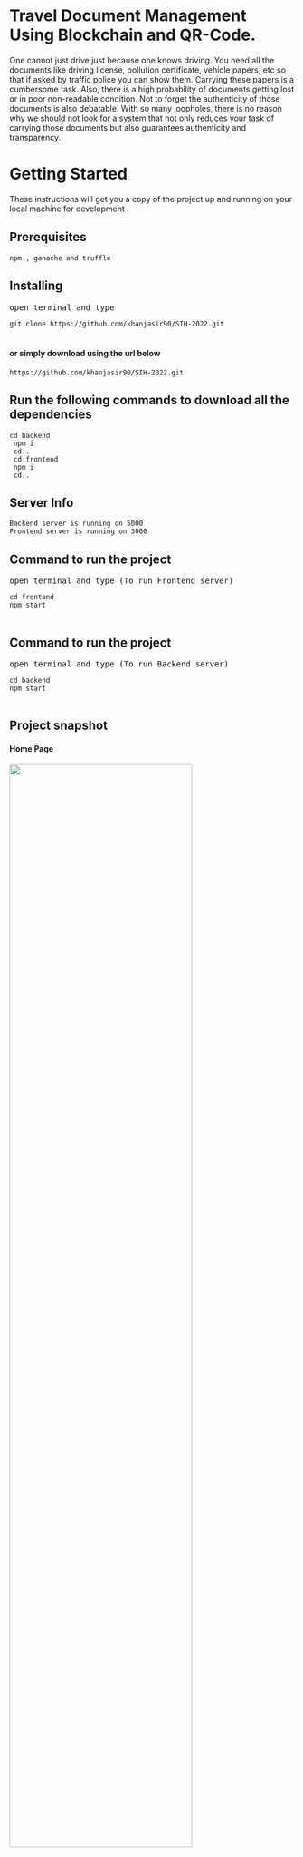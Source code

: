 # Travel Document Management Using Blockchain and QR-Code.

One cannot just drive just because one knows driving. You need all the documents like driving license, pollution certificate, vehicle papers, etc so that if asked by traffic police you can show them. Carrying these papers is a cumbersome task. Also, there is a high probability of documents getting lost or in poor non-readable condition. Not to forget the authenticity of those documents is also debatable. With so many loopholes, there is no reason why we should not look for a system that not only reduces your task of carrying those documents but also guarantees authenticity and transparency.

<h1>Getting Started</h1>
<p>These instructions will get you a copy of the project up and running on your local machine for development .</p>

<h2>Prerequisites</h2>
<code>npm , ganache and truffle </code>

<h2>Installing</h2>
<pre>open terminal and type</pre>
<code>git clone https://github.com/khanjasir90/SIH-2022.git</code><br><br>

<h4>or simply download using the url below</h4>
<code>https://github.com/khanjasir90/SIH-2022.git</code><br>

<h2>Run the following commands to download all the dependencies</h2>
<code>cd backend </code><br>
<code> npm i </code><br>
<code> cd.. </code><br>
<code> cd frontend </code><br>
<code> npm i </code><br>
<code> cd.. </code><br>

<h2>Server Info</h2>
<code>Backend server is running on 5000</code><br>
<code>Frontend server is running on 3000</code><br>

<h2>Command to run the project</h2>
<pre>open terminal and type (To run Frontend server)</pre>
<code>cd frontend </code><br>
<code>npm start</code><br><br>

<h2>Command to run the project</h2>
<pre>open terminal and type (To run Backend server)</pre>
<code>cd backend </code><br> 
<code>npm start</code><br><br>


<h2>Project snapshot</h2>

<h4>Home Page</h4>
<div>
<img src="https://github.com/khanjasir90/SIH-2022/blob/master/screenshot/home.JPG" width = 80% height= 70%><br>
</div><br>

<h4>Register</h4>
<div>
<img src="https://github.com/khanjasir90/SIH-2022/blob/master/screenshot/register.JPG" width = 80% height= 70%><br>
</div><br>

<h4>Login</h4>
<div>
<img src="https://github.com/khanjasir90/SIH-2022/blob/master/screenshot/login.JPG" width = 80% height= 70%><br>
</div><br>

<h4>Dashboard Page</h4>
<div>
<img src="https://github.com/khanjasir90/SIH-2022/blob/master/screenshot/dashboard.JPG" width = 80% height= 70%><br>
</div><br>


<h2>Authors</h2>
<blockquote>
  Mohd Jasir Khan<br>
  Abdullah Pathan <br>
  Rayyan Mulla <br>
  Nikshita Shetty <br>
  Ataurrehman Shaikh <br>
  Khushbhu Parmar <br>
  Swanand Aapte <br>
</blockquote>

<div align="center">
    <h3>========Thank You !!!=========</h3>
</div>
